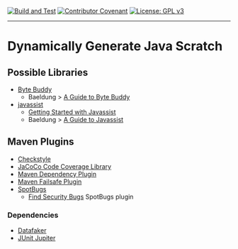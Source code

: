 [![Build and Test](https://github.com/abstecker/dina/actions/workflows/CI.yml/badge.svg)](https://github.com/abstecker/dina/actions/workflows/CI.yml)
[![Contributor Covenant](https://img.shields.io/badge/Contributor%20Covenant-2.1-4baaaa.svg)](CODE_OF_CONDUCT.md)
[![License: GPL v3](https://img.shields.io/badge/License-GPLv3-blue.svg)](LICENSE-GPLv3)

---

# Dynamically Generate Java Scratch

## Possible Libraries

* [Byte Buddy](https://bytebuddy.net/)
  * Baeldung > [A Guide to Byte Buddy](https://www.baeldung.com/byte-buddy)
* [javassist](https://github.com/jboss-javassist/javassist)
  * [Getting Started with Javassist](https://www.javassist.org/tutorial/tutorial.html)
  * Baeldung > [A Guide to Javassist](https://www.baeldung.com/javassist)

## Maven Plugins

* [Checkstyle](https://checkstyle.org/)
* [JaCoCo Code Coverage Library](https://www.jacoco.org/jacoco/)
* [Maven Dependency Plugin](https://maven.apache.org/plugins/maven-dependency-plugin/)
* [Maven Failsafe Plugin](https://maven.apache.org/surefire/maven-failsafe-plugin/)
* [SpotBugs](https://spotbugs.github.io/)
  * [Find Security Bugs](https://find-sec-bugs.github.io/tutorials.htm#Maven) SpotBugs plugin

### Dependencies

* [Datafaker](https://github.com/datafaker-net/datafaker)
* [JUnit Jupiter](https://junit.org/junit5/docs/current/user-guide/)
